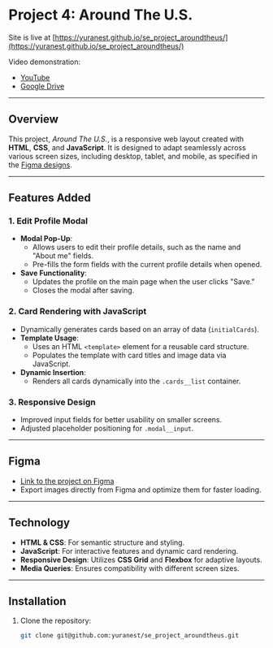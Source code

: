 # Project 4: Around The U.S.

Site is live at [https://yuranest.github.io/se_project_aroundtheus/](https://yuranest.github.io/se_project_aroundtheus/)

Video demonstration:

- [YouTube](https://youtu.be/lti4sc5kPlw)
- [Google Drive](https://drive.google.com/file/d/12kbI4ZF40Yytzjm1f8FTlnHSJYw-VMhu/view?usp=drive_link)

---

## Overview

This project, _Around The U.S._, is a responsive web layout created with **HTML**, **CSS**, and **JavaScript**. It is designed to adapt seamlessly across various screen sizes, including desktop, tablet, and mobile, as specified in the [Figma designs](https://www.figma.com/design/mUgu8OSHWE0M6p6vfwmdu9/Sprint-4%3A-Around-The-U.S.-%2F-desktop-%2B-mobile?node-id=6432-289&node-type=frame&t=B0ucVNldCqwjWnn1-0).

---

## Features Added

### **1. Edit Profile Modal**

- **Modal Pop-Up**:
  - Allows users to edit their profile details, such as the name and "About me" fields.
  - Pre-fills the form fields with the current profile details when opened.
- **Save Functionality**:
  - Updates the profile on the main page when the user clicks "Save."
  - Closes the modal after saving.

### **2. Card Rendering with JavaScript**

- Dynamically generates cards based on an array of data (`initialCards`).
- **Template Usage**:
  - Uses an HTML `<template>` element for a reusable card structure.
  - Populates the template with card titles and image data via JavaScript.
- **Dynamic Insertion**:
  - Renders all cards dynamically into the `.cards__list` container.

### **3. Responsive Design**

- Improved input fields for better usability on smaller screens.
- Adjusted placeholder positioning for `.modal__input`.

---

## Figma

- [Link to the project on Figma](https://www.figma.com/design/mUgu8OSHWE0M6p6vfwmdu9/Sprint-4%3A-Around-The-U.S.-%2F-desktop-%2B-mobile?node-id=6432-289&node-type=frame&t=B0ucVNldCqwjWnn1-0)
- Export images directly from Figma and optimize them for faster loading.

---

## Technology

- **HTML & CSS**: For semantic structure and styling.
- **JavaScript**: For interactive features and dynamic card rendering.
- **Responsive Design**: Utilizes **CSS Grid** and **Flexbox** for adaptive layouts.
- **Media Queries**: Ensures compatibility with different screen sizes.

---

## Installation

1. Clone the repository:
   ```bash
   git clone git@github.com:yuranest/se_project_aroundtheus.git
   ```
